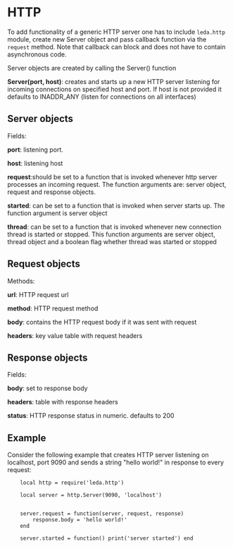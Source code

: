HTTP
====

To add functionality of a generic HTTP server one has to include `leda.http` module, create new  Server object and pass callback function via the `request` method. Note that callback can block and does not have to contain asynchronous code.

Server objects are created by calling the Server() function

**Server(port, host)**: creates and starts up a new HTTP server listening for incoming connections on specified host and port. If host is not provided it defaults to INADDR_ANY (listen for connections on all interfaces)

## Server objects

Fields:

**port**: listening port. 

**host**: listening host

**request**:should be set to a function that is invoked whenever http server processes an incoming request. The function arguments are: server object, request and response objects. 

**started**: can be set to a function that is invoked when server starts up.  The function argument is server object

**thread**: can be set to a function that is invoked whenever new connection thread is started or stopped. This function arguments are server object, thread object and a boolean flag whether thread was started or stopped

 
## Request objects

Methods:

**url**: HTTP request url

**method**: HTTP request method

**body**: contains the HTTP request body if it was sent with request

**headers**: key value table with request headers

## Response objects

Fields:

**body**: set to response body

**headers**: table with response headers

**status**: HTTP response status in numeric. defaults to 200

## Example

Consider the following example that creates HTTP server listening on localhost, port 9090 and sends a string "hello world!" in response to every request:

        local http = require('leda.http')

        local server = http.Server(9090, 'localhost')


        server.request = function(server, request, response)
            response.body = 'hello world!'
        end
            
        server.started = function() print('server started') end    



        





